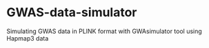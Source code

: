 # GWAS-data-simulator
Simulating GWAS data in PLINK format with GWAsimulator tool using Hapmap3 data
